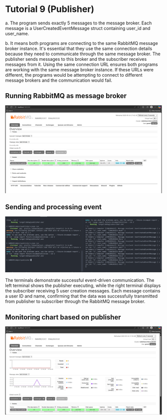 # Tutorial 9 (Publisher)

a. The program sends exactly 5 messages to the message broker. Each message is a UserCreatedEventMessage struct containing user_id and user_name.

b. It means both programs are connecting to the same RabbitMQ message broker instance. It's essential that they use the same connection details because they need to communicate through the same message broker. The publisher sends messages to this broker and the subscriber receives messages from it. Using the same connection URL ensures both programs are working with the same message broker instance. If these URLs were different, the programs would be attempting to connect to different message brokers and the communication would fail.

## Running RabbitMQ as message broker

![](assets/1.png)

## Sending and processing event

![](assets/2.png)

The terminals demonstrate successful event-driven communication. The left terminal shows the publisher executing, while the right terminal displays the subscriber receiving 5 user creation messages. Each message contains a user ID and name, confirming that the data was successfully transmitted from publisher to subscriber through the RabbitMQ message broker.

## Monitoring chart based on publisher

![](assets/3.png)